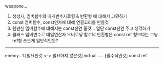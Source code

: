weapone...
1. 생성자, 멤버함수의 매개변수자료형 & 반환형 에 대해서 고민하기
2. const 멤버함수, const인자에 대해 연결고리를 만들것
3. 웬만한 멤버함수에 대해서는 const선언 줄것... 일단 const선언 주고 생각하기
4. 클래스 멤버변수로 대입연산자 오버로딩 함수의 반환형은 const ref 형보다는 그냥 ref형 쓰는게 일반적인듯?
------------------------------------------------------------------------------------------
enemy..
1.[필요한것 <-> 필요하지 않은것] virtual  ..... [필수적인것] const ref
